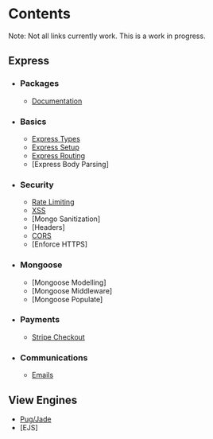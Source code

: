 # Contents

Note: Not all links currently work. This is a work in progress.

## Express

- ### Packages
  - [Documentation](00.Packages/npm-packages.md)
- ### Basics

  - [Express Types](01.Express/basics/express-types.md)
  - [Express Setup](01.Express/basics/express-setup.md)
  - [Express Routing](01.Express/basics/express-routes.md)
  - [Express Body Parsing]

- ### Security
  - [Rate Limiting](./01.Express/Security/rate-limiting.md)
  - [XSS](./01.Express/Security/xss.md)
  - [Mongo Sanitization]
  - [Headers]
  - [CORS](./01.Express/Security/cors.md)
  - [Enforce HTTPS]
- ### Mongoose

  - [Mongoose Modelling]
  - [Mongoose Middleware]
  - [Mongoose Populate]

- ### Payments
  - [Stripe Checkout](./10.Payments/stripe-1-checkout.md)

* ### Communications
  - [Emails](./08.Emails/email.md)

## View Engines

- [Pug/Jade](./07.View-Engines/pug.md)
- [EJS]
